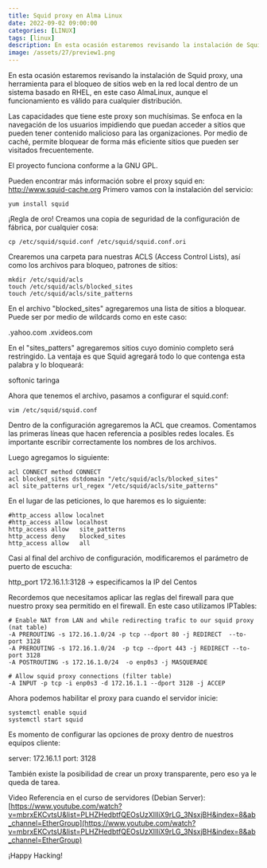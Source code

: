 ```yaml
---
title: Squid proxy en Alma Linux 
date: 2022-09-02 09:00:00 
categories: [LINUX]
tags: [linux]
description: En esta ocasión estaremos revisando la instalación de Squid proxy, una herramienta para el bloqueo de sitios web en la red local dentro de un sistema basado en RHEL.
image: /assets/27/preview1.png
---
```



En esta ocasión estaremos revisando la instalación de Squid proxy, una herramienta para el bloqueo de sitios web en la red local dentro de un sistema basado en RHEL, en este caso AlmaLinux, aunque el funcionamiento es válido para cualquier distribución.

Las capacidades que tiene este proxy son muchísimas. Se enfoca en la navegación de los usuarios impidiendo que puedan acceder a sitios que pueden tener contenido malicioso para las organizaciones. Por medio de caché, permite bloquear de forma más eficiente sitios que pueden ser visitados frecuentemente.

El proyecto funciona conforme a la GNU GPL.

Pueden encontrar más información sobre el proxy squid en: http://www.squid-cache.org
Primero vamos con la instalación del servicio:

    yum install squid

¡Regla de oro! Creamos una copia de seguridad de la configuración de fábrica, por cualquier cosa:

    cp /etc/squid/squid.conf /etc/squid/squid.conf.ori

Crearemos una carpeta para nuestras ACLS (Access Control Lists), así como los archivos para bloqueo, patrones de sitios:

    mkdir /etc/squid/acls
    touch /etc/squid/acls/blocked_sites
    touch /etc/squid/acls/site_patterns

En el archivo "blocked_sites" agregaremos una lista de sitios a bloquear. Puede ser por medio de wildcards como en este caso:

.yahoo.com
.xvideos.com

En el "sites_patters" agregaremos sitios cuyo dominio completo será restringido. La ventaja es que Squid agregará todo lo que contenga esta palabra y lo bloqueará:

softonic
taringa

Ahora que tenemos el archivo, pasamos a configurar el squid.conf:

    vim /etc/squid/squid.conf

Dentro de la configuración agregaremos la ACL que creamos. Comentamos las primeras líneas que hacen referencia a posibles redes locales. Es importante escribir correctamente los nombres de los archivos. 

Luego agregamos lo siguiente:

    acl CONNECT method CONNECT
    acl blocked_sites dstdomain "/etc/squid/acls/blocked_sites"
    acl site_patterns url_regex "/etc/squid/acls/site_patterns"

En el lugar de las peticiones, lo que haremos es lo siguiente:

    #http_access allow localnet
    #http_access allow localhost
    http_access allow   site_patterns
    http_access deny    blocked_sites
    http_access allow   all

Casi al final del archivo de configuración, modificaremos el parámetro de puerto de escucha:

http_port 172.16.1.1:3128   -> especificamos la IP del Centos

Recordemos que necesitamos aplicar las reglas del firewall para que nuestro proxy sea permitido en el firewall. En este caso utilizamos IPTables:

    # Enable NAT from LAN and while redirecting trafic to our squid proxy (nat table)
    -A PREROUTING -s 172.16.1.0/24 -p tcp --dport 80 -j REDIRECT  --to-port 3128
    -A PREROUTING -s 172.16.1.0/24  -p tcp --dport 443 -j REDIRECT --to-port 3128
    -A POSTROUTING -s 172.16.1.0/24  -o enp0s3 -j MASQUERADE

    # Allow squid proxy connections (filter table)
    -A INPUT -p tcp -i enp0s3 -d 172.16.1.1 --dport 3128 -j ACCEP

Ahora podemos habilitar el proxy para cuando el servidor inicie:

    systemctl enable squid
    systemctl start squid

Es momento de configurar las opciones de proxy dentro de nuestros equipos cliente:

server: 172.16.1.1
port:   3128

También existe la posibilidad de crear un proxy transparente, pero eso ya le queda de tarea.


Video Referencia en el curso de servidores (Debian Server): [https://www.youtube.com/watch?v=mbrxEKCvtsU&list=PLHZHedbtfQEOsUzXIlliX9rLG_3NsxjBH&index=8&ab_channel=EtherGroup](https://www.youtube.com/watch?v=mbrxEKCvtsU&list=PLHZHedbtfQEOsUzXIlliX9rLG_3NsxjBH&index=8&ab_channel=EtherGroup)

¡Happy Hacking!
